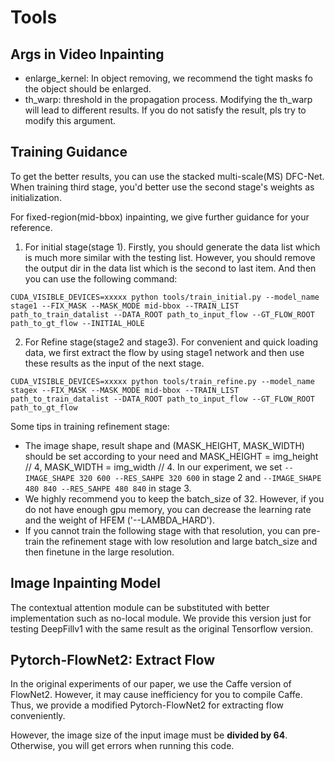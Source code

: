 # Tools

## Args in Video Inpainting
* enlarge_kernel: In object removing, we recommend the tight masks fo the object should be enlarged.
* th_warp: threshold in the propagation process. Modifying the th_warp will lead to different results.
If you do not satisfy the result, pls try to modify this argument.

## Training Guidance
To get the better results, you can use the stacked multi-scale(MS) DFC-Net.
When training third stage, you'd better use the second stage's weights as initialization.

For fixed-region(mid-bbox) inpainting, we give further guidance for your reference.

1. For initial stage(stage 1). Firstly, you should generate the data list which is much more similar with the testing list.
However, you should remove the output dir in the data list which is the second to last item. And then you can use the following command:
```
CUDA_VISIBLE_DEVICES=xxxxx python tools/train_initial.py --model_name stage1 --FIX_MASK --MASK_MODE mid-bbox --TRAIN_LIST path_to_train_datalist --DATA_ROOT path_to_input_flow --GT_FLOW_ROOT path_to_gt_flow --INITIAL_HOLE
```
2. For Refine stage(stage2 and stage3). For convenient and quick loading data, we first extract the flow by using stage1 network and then use 
these results as the input of the next stage.
```
CUDA_VISIBLE_DEVICES=xxxxx python tools/train_refine.py --model_name stagex --FIX_MASK --MASK_MODE mid-bbox --TRAIN_LIST path_to_train_datalist --DATA_ROOT path_to_input_flow --GT_FLOW_ROOT path_to_gt_flow
```
Some tips in training refinement stage:
* The image shape, result shape and (MASK_HEIGHT, MASK_WIDTH) should be set according to your need and MASK_HEIGHT = img_height // 4, MASK_WIDTH = img_width // 4. 
In our experiment, we set `--IMAGE_SHAPE 320 600 --RES_SAHPE 320 600` in stage 2 and `--IMAGE_SHAPE 480 840 --RES_SAHPE 480 840` in stage 3.
* We highly recommend you to keep the batch_size of 32. However, if you do not have enough gpu memory, you can decrease the learning rate and the weight of HFEM ('--LAMBDA_HARD').
* If you cannot train the following stage with that resolution, you can pre-train the refinement stage with low resolution and large batch_size and then finetune in the large resolution.
 
## Image Inpainting Model
The contextual attention module can be substituted with better implementation such as no-local module.
We provide this version just for testing DeepFillv1 with the same result as the original Tensorflow version.

## Pytorch-FlowNet2: Extract Flow
In the original experiments of our paper, we use the Caffe version of FlowNet2.
However, it may cause inefficiency for you to compile Caffe. Thus, we provide a
modified Pytorch-FlowNet2 for extracting flow conveniently.

However, the image size of the input image must be **divided by 64**.
Otherwise, you will get errors when running this code.

